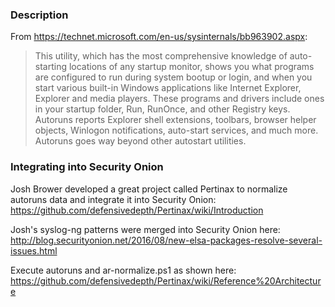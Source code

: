 ### Description
From https://technet.microsoft.com/en-us/sysinternals/bb963902.aspx:
> This utility, which has the most comprehensive knowledge of auto-starting locations of any startup monitor, shows you what programs are configured to run during system bootup or login, and when you start various built-in Windows applications like Internet Explorer, Explorer and media players. These programs and drivers include ones in your startup folder, Run, RunOnce, and other Registry keys. Autoruns reports Explorer shell extensions, toolbars, browser helper objects, Winlogon notifications, auto-start services, and much more. Autoruns goes way beyond other autostart utilities.

### Integrating into Security Onion
Josh Brower developed a great project called Pertinax to normalize autoruns data and integrate it into Security Onion:  
https://github.com/defensivedepth/Pertinax/wiki/Introduction

Josh's syslog-ng patterns were merged into Security Onion here:  
http://blog.securityonion.net/2016/08/new-elsa-packages-resolve-several-issues.html

Execute autoruns and ar-normalize.ps1 as shown here:  
https://github.com/defensivedepth/Pertinax/wiki/Reference%20Architecture